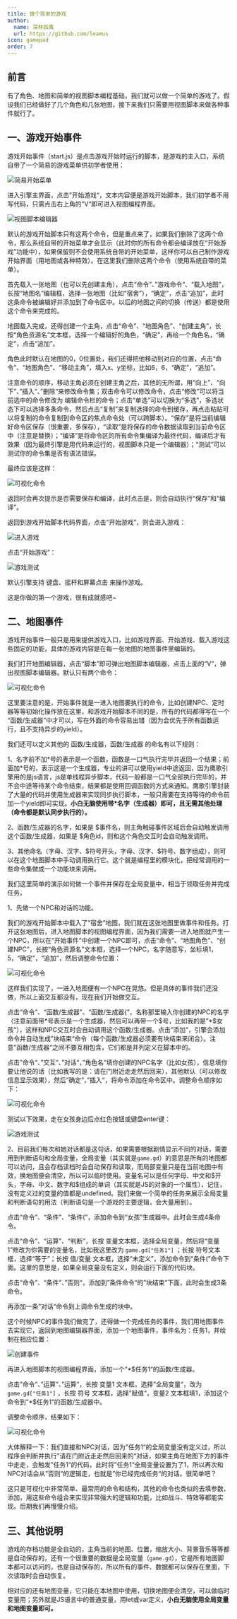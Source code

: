 ```yaml
---
title: 做个简单的游戏
author:
  name: 深林孤鹰
  url: https://github.com/leamus
icon: gamepad
order: 7
---
```


## 前言

有了角色、地图和简单的视图脚本编程基础，我们就可以做一个简单的游戏了。假设我们已经做好了几个角色和几张地图，接下来我们只需要用视图脚本来做各种事件就行了。

## 一、游戏开始事件

游戏开始事件（start.js）是点击游戏开始时运行的脚本，是游戏的主入口，系统自带了一个简易的游戏菜单供初学者使用：

![简易开始菜单](/assets/image/docs/beginner/game/1702945794528.png)

进入引擎主界面，点击”开始游戏“，文本内容便是游戏开始脚本，我们初学者不用写代码，只需点击右上角的”V“即可进入视图编程界面。

![视图脚本编辑器](/assets/image/docs/beginner/game/1702945963274.png)

默认的游戏开始脚本只有这两个命令，但是重点来了，如果我们删除了这两个命令，那么系统自带的开始菜单才会显示（此时你的所有命令都会编译放在“开始游戏”功能中），如果保留则不会使用系统自带的开始菜单，这样你可以自己制作游戏开始界面（用地图或各种特效）。在这里我们删除这两个命令（使用系统自带的菜单）。

首先载入一张地图（也可以先创建主角），点击“命令”、”游戏命令“、“载入地图”，长按“地图名”编辑框，选择一张地图（比如“宿舍”），“确定”，点击“追加”，此时这条命令被编辑好并添加到了命令区中。以后的地图之间的切换（传送）都是使用这个命令来完成的。

地图载入完成，还得创建一个主角，点击“命令”、“地图角色”、“创建主角”，长按“角色资源名”文本框，选择一个编辑好的角色，“确定”，再给一个角色名，“确定”，点击“追加”。

角色此时默认在地图的0，0位置处，我们还得把他移动到对应的位置，点击“命令”、“地图角色”、“移动主角”，填入x、y坐标，比如6，6，“确定”，“追加”。

注意命令的顺序，移动主角必须在创建主角之后，其他的无所谓，用“向上”、“向下”、”插入“、”删除“来修改命令集；双击命令可以修改命令，点击“修改”可以将当前选中的命令修改为 编辑命令栏的命令；点击“单选”可以切换为“多选”，多选状态下可以选择多条命令，然后点击“复制”来复制选择的命令到缓存，再点击粘贴可以将复制的命令复制到命令区的焦点命令处（可以跨脚本）。“保存”是将当前编辑好命令区保存（很重要，多保存），“读取”是将保存的命令数据读取到当前命令区中（注意是替换）；“编译”是将命令区的所有命令集编译为最终代码，编译后才有效果（因为最终引擎是用代码来运行的，视图脚本只是一个编辑器）；“测试”可以测试你的命令集是否有语法错误。

最终应该是这样：

![可视化命令](/assets/image/docs/beginner/game/1702956101002.png)

返回时会再次提示是否需要保存和编译，此时点击是，则会自动执行“保存”和“编译”。

返回到游戏开始脚本代码界面，点击“开始游戏”，则会进入游戏：

![进入游戏](/assets/image/docs/beginner/game/1702952270449.png)

点击“开始游戏”：

![游戏测试](/assets/image/docs/beginner/game/1702952300300.png)

默认引擎支持 键盘、摇杆和屏幕点击 来操作游戏。

这是你做的第一个游戏，很有成就感吧~

## 二、地图事件

游戏开始事件一般只是用来提供游戏入口，比如游戏界面、开始游戏、载入游戏这些固定的功能，具体的游戏内容是在每一张地图的地图事件里编辑的。

我们打开地图编辑器，点击“脚本”即可弹出地图脚本编辑器，点击上面的“V”，弹出视图脚本编辑器。默认只有两个命令：

![可视化命令](/assets/image/docs/beginner/game/1702956383684.png)

这里要注意的是，开始事件就是一进入地图要执行的命令，比如创建NPC、定时器等等初始化操作放在这里，和游戏开始脚本不同的是，所有的代码都得写在一个 “函数/生成器”中才可以，写在外面的命令容易出错（因为会优先于所有函数运行，且不支持异步的yield）。

我们还可以定义其他的 函数/生成器，函数/生成器 的命名有以下规则：

1、名字前不加\*号的表示是一个函数，函数是一口气执行完毕并返回一个结果；前面加*号的，表示这是一个生成器，专业的讲可以使用yield中途返回，因为鹰歌引擎用的是js语言，js是单线程异步脚本，代码一般都是一口气全部执行完毕的，并不会中途等待某个命令结束，结果都是使用回调函数的方式来通知。鹰歌引擎封装了大量的代码并使用生成器来实现同步执行脚本，一般只需要在支持等待的命令前加一个yield即可实现。**小白无脑使用带\*名字（生成器）即可，且无需其他处理（命令都是默认同步执行的）。**

2、函数/生成器的名字，如果是 \$事件名，则主角触碰事件区域后会自动触发调用这个函数/生成器，如果是 \$角色id，则和这个角色交互时会自动触发调用。

3、其他命名（字母、汉字、\$符号开头，字母、汉字、\$符号、数字组成），则可以在这个地图脚本中手动调用执行它。这个就是编程里的模块化，把经常调用的一些命令集做成一个功能块来调用。

我们这里简单的演示如何做一个事件并保存在全局变量中，相当于领取任务并完成任务。

1、先做一个NPC和对话的功能。

我们的游戏开始脚本中载入了“宿舍”地图，我们就在这张地图里做事件和任务。打开这张地图后，进入地图脚本的视图编程界面，因为我们需要一进入地图就产生一个NPC，所以在“开始事件”中创建一个NPC即可，点击“命令”、“地图角色”、“创建NPC”，长按“角色资源名”文本框，选择一个NPC，名字随意写，坐标填1，5，“确定”，“追加”，然后调整命令位置：

![可视化命令](/assets/image/docs/beginner/game/1702966114220.png)

这样我们实现了，一进入地图便有一个NPC在晃悠。但是具体的事件我们还没做，所以上面交互都没有，现在我们开始做交互。

点击“命令”、“函数/生成器”、“函数/生成器{”，名称那里输入你创建的NPC的名字（注意前面带\*号表示是一个生成器，然后可以再带一个\$号，比如我的是”\*\$女孩“），这样和NPC交互时会自动调用这个函数/生成器。点击”添加“，引擎会添加命令并自动生成”块结束“命令（每个函数/生成器必须要有块结束来闭合）。注意”函数/生成器“之间不要互相包含，它们都是并列定义在脚本中的。

点击”命令“、”交互“、”对话“，”角色名“填你创建的NPC名字（比如女孩），信息填你要让他说的话（比如我写的是：请在门附近走走然后回来），其他默认（可以修改信息显示效果），然后”确定“，”插入“，将命令添加在命令区中。调整命令顺序如下：

![可视化命令](/assets/image/docs/beginner/game/1703079641953.png)

测试以下效果，走在女孩身边后点红色按钮或键盘enter键：

![游戏测试](/assets/image/docs/beginner/game/1703079623073.png)

2、目前我们每次和她对话都是这句话，如果需要根据剧情显示不同的对话，需要用到判断语句和全局变量，全局变量（其实就是`game.gd`）的意思是所有的地图都可以访问，且会存档读档时会自动保存和读取，而局部变量只是在当前地图中有效，换地图便会清空，所以可以临时使用。变量名可以是任何字母、中文和\$开头，字母、中文、数字和\$组成的单词（其实就是JS的对象的一个属性），记住，没有定义过的变量的值都是undefined。我们来做一个简单的任务来展示全局变量和判断语句的用法（判断语句是一个游戏的主要逻辑，会大量用到）。

点击“命令”、“条件”、“条件(”，添加命令到“女孩”生成器中。此时会生成4条命令。

点击“命令”、“运算”、“判断”，长按 变量文本框，选择全局变量，然后将“变量1”修改为你需要的变量名，比如我这里改为 `game.gd["任务1"]` ；长按 符号文本框，选择“等于”；长按 值/变量 文本框，选择“未定义”，添加命令到“条件(”命令下面。这里的意思是，如果全局变量没有定义，则会运行下面的代码块。

点击“命令”、“条件”、”否则“，添加到”条件命令“的”块结束“下面，此时会生成3条命令。

再添加一条”对话“命令到上调命令生成的块中。

这个时候NPC的事件我们做完了，还得做一个完成任务的事件，我们用地图事件去实现它，返回到地图编辑器界面，添加一个地图事件，事件名为：任务1，并绘制在相应位置：

![创建事件](/assets/image/docs/beginner/game/1702965843807.png)

再进入地图脚本的视图编程界面，添加一个”\*\$任务1“的函数/生成器。

点击”命令“、”运算“、”运算“，长按 变量1 文本框，选择”全局变量“，改为 `game.gd["任务1"]` ，长按 符号 文本框，选择”赋值“，变量2 文本框填1，添加这个命令到”\*\$任务1“的函数/生成器中。

调整命令顺序，结果如下：

![可视化命令](/assets/image/docs/beginner/game/1703081172677.png)

大体解释一下：我们直接和NPC对话，因为”任务1“的全局变量没有定义过，所以程序会判断并执行”请在门附近走走然后回来的“对话，如果主角在地图下方的事件中走走，会触发”任务1“的代码，此时将”任务1“全局变量设置为了1，所以再次和NPC对话会从”否则“的逻辑走，也就是”你已经完成任务“的对话。很简单吧？

这只是可视化中非常简单、最常用的命令和结构，其他的命令也类似的去填参数、添加，用这些命令组合来实现非常强大的逻辑和功能，比如战斗、特效等都能实现。后期我们再慢慢介绍。

## 三、其他说明

游戏的存档功能是全自动的，主角当前的地图、位置，缩放大小、背景音乐等等都是自动保存的，还有一个很重要的数据是全局变量（`game.gd`），它是所有地图脚本都可以访问的，也是自动保存的，所以所有的事件、数据都可以保存在里面，下次读取时会自动恢复。

相对应的还有地图变量，它只能在本地图中使用，切换地图便会清空，可以做临时变量用；另外就是JS语言中的普通变量，用let或var定义，**小白无脑使用全局变量和地图变量即可。**
